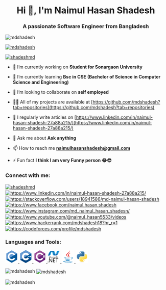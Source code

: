 <h1 align="center">Hi 👋, I'm Naimul Hasan Shadesh</h1>
<h3 align="center">A passionate Software Engineer from Bangladesh</h3>

<p align="left"> <img src="https://komarev.com/ghpvc/?username=mdshadesh&label=Profile%20views&color=0e75b6&style=flat" alt="mdshadesh" /> </p>

<p align="left"> <a href="https://github.com/ryo-ma/github-profile-trophy"><img src="https://github-profile-trophy.vercel.app/?username=mdshadesh" alt="mdshadesh" /></a> </p>

<p align="left"> <a href="https://twitter.com/shadeshmd" target="blank"><img src="https://img.shields.io/twitter/follow/shadeshmd?logo=twitter&style=for-the-badge" alt="shadeshmd" /></a> </p>

- 🔭 I’m currently working on **Student for Sonargaon University**

- 🌱 I’m currently learning **Bsc in CSE (Bachelor of Science in Computer Science and Engineering)**

- 👯 I’m looking to collaborate on **self employed**

- 👨‍💻 All of my projects are available at [https://github.com/mdshadesh?tab=repositories](https://github.com/mdshadesh?tab=repositories)

- 📝 I regularly write articles on [https://www.linkedin.com/in/naimul-hasan-shadesh-27a88a215/](https://www.linkedin.com/in/naimul-hasan-shadesh-27a88a215/)

- 💬 Ask me about **Ask anything**

- 📫 How to reach me **naimulhasanshadesh@gmail.com**

- ⚡ Fun fact **I think I am very Funny person 😂😎**

<h3 align="left">Connect with me:</h3>
<p align="left">
<a href="https://twitter.com/shadeshmd" target="blank"><img align="center" src="https://raw.githubusercontent.com/rahuldkjain/github-profile-readme-generator/master/src/images/icons/Social/twitter.svg" alt="shadeshmd" height="30" width="40" /></a>
<a href="https://linkedin.com/in/https://www.linkedin.com/in/naimul-hasan-shadesh-27a88a215/" target="blank"><img align="center" src="https://raw.githubusercontent.com/rahuldkjain/github-profile-readme-generator/master/src/images/icons/Social/linked-in-alt.svg" alt="https://www.linkedin.com/in/naimul-hasan-shadesh-27a88a215/" height="30" width="40" /></a>
<a href="https://stackoverflow.com/users/https://stackoverflow.com/users/18941586/md-naimul-hasan-shadesh" target="blank"><img align="center" src="https://raw.githubusercontent.com/rahuldkjain/github-profile-readme-generator/master/src/images/icons/Social/stack-overflow.svg" alt="https://stackoverflow.com/users/18941586/md-naimul-hasan-shadesh" height="30" width="40" /></a>
<a href="https://fb.com/https://www.facebook.com/naimul.hasan.shadesh" target="blank"><img align="center" src="https://raw.githubusercontent.com/rahuldkjain/github-profile-readme-generator/master/src/images/icons/Social/facebook.svg" alt="https://www.facebook.com/naimul.hasan.shadesh" height="30" width="40" /></a>
<a href="https://instagram.com/https://www.instagram.com/md_naimul_hasan_shadesn/" target="blank"><img align="center" src="https://raw.githubusercontent.com/rahuldkjain/github-profile-readme-generator/master/src/images/icons/Social/instagram.svg" alt="https://www.instagram.com/md_naimul_hasan_shadesn/" height="30" width="40" /></a>
<a href="https://www.youtube.com/c/https://www.youtube.com/@naimul_hasan5533/videos" target="blank"><img align="center" src="https://raw.githubusercontent.com/rahuldkjain/github-profile-readme-generator/master/src/images/icons/Social/youtube.svg" alt="https://www.youtube.com/@naimul_hasan5533/videos" height="30" width="40" /></a>
<a href="https://www.hackerrank.com/https://www.hackerrank.com/mdshadesh18?hr_r=1" target="blank"><img align="center" src="https://raw.githubusercontent.com/rahuldkjain/github-profile-readme-generator/master/src/images/icons/Social/hackerrank.svg" alt="https://www.hackerrank.com/mdshadesh18?hr_r=1" height="30" width="40" /></a>
<a href="https://codeforces.com/profile/https://codeforces.com/profile/mdshadesh" target="blank"><img align="center" src="https://raw.githubusercontent.com/rahuldkjain/github-profile-readme-generator/master/src/images/icons/Social/codeforces.svg" alt="https://codeforces.com/profile/mdshadesh" height="30" width="40" /></a>
</p>

<h3 align="left">Languages and Tools:</h3>
<p align="left"> <a href="https://www.cprogramming.com/" target="_blank" rel="noreferrer"> <img src="https://raw.githubusercontent.com/devicons/devicon/master/icons/c/c-original.svg" alt="c" width="40" height="40"/> </a> <a href="https://www.w3schools.com/cpp/" target="_blank" rel="noreferrer"> <img src="https://raw.githubusercontent.com/devicons/devicon/master/icons/cplusplus/cplusplus-original.svg" alt="cplusplus" width="40" height="40"/> </a> <a href="https://www.w3schools.com/cs/" target="_blank" rel="noreferrer"> <img src="https://raw.githubusercontent.com/devicons/devicon/master/icons/csharp/csharp-original.svg" alt="csharp" width="40" height="40"/> </a> <a href="https://dotnet.microsoft.com/" target="_blank" rel="noreferrer"> <img src="https://raw.githubusercontent.com/devicons/devicon/master/icons/dot-net/dot-net-original-wordmark.svg" alt="dotnet" width="40" height="40"/> </a> <a href="https://www.java.com" target="_blank" rel="noreferrer"> <img src="https://raw.githubusercontent.com/devicons/devicon/master/icons/java/java-original.svg" alt="java" width="40" height="40"/> </a> <a href="https://www.python.org" target="_blank" rel="noreferrer"> <img src="https://raw.githubusercontent.com/devicons/devicon/master/icons/python/python-original.svg" alt="python" width="40" height="40"/> </a> </p>

<p><img align="left" src="https://github-readme-stats.vercel.app/api/top-langs?username=mdshadesh&show_icons=true&locale=en&layout=compact" alt="mdshadesh" /></p>

<p>&nbsp;<img align="center" src="https://github-readme-stats.vercel.app/api?username=mdshadesh&show_icons=true&locale=en" alt="mdshadesh" /></p>

<p><img align="center" src="https://github-readme-streak-stats.herokuapp.com/?user=mdshadesh&" alt="mdshadesh" /></p>
